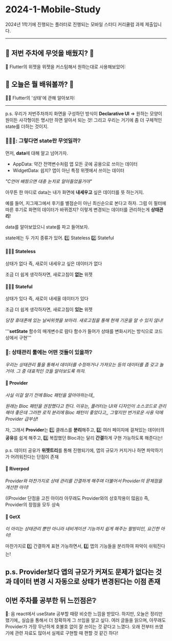 # 2024-1-Mobile-Study

2024년 1학기에 진행되는 플러터로 진행되는 모바일 스터디 커리큘럼 과제 제출입니다.

---

## 📝 저번 주차에 무엇을 배웠지? 📝

🐧 Flutter의 위젯을 위젯을 커스텀해서 원하는대로 사용해보았어❕

## 🎈 오늘은 뭘 배워볼까? 🎈

👩‍🏫 Flutter의 '상태'에 관해 알아보자❕

---

p.s. 우리가 저번주차까지 화면을 구성하던 방식이 **Declarative UI**
=> 원하는 모양이 원이든 사각형이든 명시만 하면 알아서 되는 것! 그리고 우리는 거기에 좀 더 구체적인 state를 더하는 것이지.

### 🤷🏻‍♀️: 그렇다면 state란 무엇일까❔

먼저, **data**에 대해 알고 넘어가자.

- AppData: 약간 전역변수처럼 앱 모든 곳에 공용으로 쓰이는 데이터
- WidgetData: 쉽지? 앱이 아닌 특정 위젯에서 쓰이는 데이터

_"C언어 배웠으면 대충 눈치로 알아들었을거야"_

아무튼 한 마디로 data는 내가 화면에 **내세우고** 싶은 데이터를 뜻 하는거지.

예를 들어, 지그재그에서 후기를 별점순이 아닌 최신순으로 본다고 하자. 그럼 이 필터에 따른 후기로 화면의 데이터가 바뀌겠지? 이렇게 변경되는 데이터를 관리하는게 **상태관리**!

data를 알아보았으니 state를 파고 들어보자.

state에는 두 가지 종류가 있어.
1️⃣ Stateless 2️⃣ Stateful

#### 🧍🏻‍♀️ Stateless

상태가 없다 즉, 새로이 내세우고 싶은 데이터가 없다

조금 더 쉽게 생각하자면, 새로고침이 **없는** 위젯

#### 🏃🏻‍♀️ Stateful

상태가 있다 즉, 새로이 내세울 데이터가 있다

조금 더 쉽게 생각하자면, 새로고침이 **있는** 위젯

_당장 휴대폰에 있는 날씨위젯을 보아라. 새로고침을 통해 현재 기온을 알 수 있지 않나!_

'''**setState** 함수의 매개변수로 람다 함수가 들어가 상태를 변화시키는 방식으로 코드 상에서 구현'''

### 🦅: 상태관리 툴에는 어떤 것들이 있을까❔

_우리는 상태관리 툴을 통해서 데이터를 수정하거나 가져오는 등의 데이터를 좀 갖고 놀거야. 그 중 대표적인 것들 알아보도록 하자._

#### 📍 Provider

_사실 이걸 알기 전에 Bloc 패턴을 알아야하는데,,_

_원래는 Bloc 패턴을 권장했다고 한다. 이유는, 플러터는 UI와 디자인이 소스코드로 관리해야 좋은데 그러한 로직 분리에 Bloc 패턴이 좋았다고,, 그렇지만 번거로운 사용 덕에 Provider 급부상!_

자, 그래서 **Provider**는 1️⃣ 클래스를 **분리**해주고, 2️⃣ 여러 페이지에 걸쳐있는 데이터의 **공유**를 쉽게 해주고, 3️⃣ 복잡했던 Bloc과는 달리 **간결**하게 구현 가능하도록 해준다는!

p.s. 데이터 공유가 **위젯트리**를 통해 진행되기에, 앱의 규모가 커지거나 하면 파악하기가 어려워진다는 단점이 존재

#### 📍 Riverpod

_Provider와 마찬가지로 상태 관리를 간결하게 해주며 더불어서 Provider의 문제점을 개선한 아이!_

((Provider 단점을 고친 아이라 아무래도 Provider와의 상호작용이 많음)) 즉, Provider의 장점을 모두 상속

#### 📍 GetX

_이 아이는 상태관리 뿐만 아니라 네비게이션 기능까지 쉽게 해주는 팔방미인, 요긴한 아이!_

마찬가지로 1️⃣ 간결하게 표현 가능하면서, 2️⃣ 앱의 기능들을 분리하여 파악이 쉬워진다는!

## p.s. Provider보다 앱의 규모가 커져도 문제가 없다는 것과 데이터 변경 시 자동으로 상태가 변경된다는 이점 존재

## 이번 주차를 공부한 뒤 느낀점은❔

🧸: 음 react에서 useState 공부할 때랑 비슷한 느낌을 받았다. 하지만, 오늘은 정리만 했기에,, 실습을 통해서 더 정확하게 그 쓰임을 알고 싶다.
여러 글들을 읽으며, 아무래도 Provider가 가장 무난하게 호불호 없이 잘 쓰이는 것 같다고 느꼈다. 오래 전부터 쓰였기에 관련 자료도 많아서 실제로 구현할 때 편할 것 같긴 하다!
